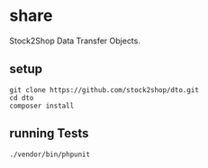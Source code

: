 # share

Stock2Shop Data Transfer Objects.

## setup

```
git clone https://github.com/stock2shop/dto.git
cd dto
composer install
```

## running Tests
```
./vendor/bin/phpunit
```
